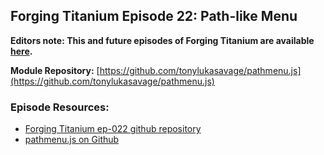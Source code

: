 ## Forging Titanium Episode 22: Path-like Menu**Editors note: This and future episodes of Forging Titanium are available [here](http://vimeopro.com/appcelerator/forging-titanium).****Module Repository:** [https://github.com/tonylukasavage/pathmenu.js](https://github.com/tonylukasavage/pathmenu.js)### Episode Resources:* [Forging Titanium ep-022 github repository](https://github.com/appcelerator-developer-relations/Forging-Titanium/tree/master/ep-022)* [pathmenu.js on Github](https://github.com/tonylukasavage/pathmenu.js)